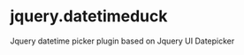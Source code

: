 jquery.datetimeduck
===================

Jquery datetime picker plugin based on Jquery UI Datepicker